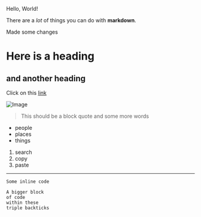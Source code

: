 Hello, World!

There are a *lot* of things you can do with **markdown**.

Made some changes

# Here is a heading
## and another heading

Click on this [link](https://www.google.com)

![Image](https://iconarchive.com/download/i103771/custom-icon-design/flatastic-7/Apple.ico)

> This should be a block quote
> and some more words

- people
- places
- things

1. search
2. copy
3. paste

---

`Some inline code`

```
A bigger block
of code
within these
triple backticks
```

